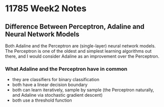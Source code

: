 # 11785 Week2 Notes

## Difference Between Perceptron, Adaline and Neural Network Models

Both Adaline and the Perceptron are (single-layer) neural network models. The Perceptron is one of the oldest and simplest learning algorithms out there, and I would consider Adaline as an improvement over the Perceptron.

### What Adaline and the Perceptron have in common
* they are classifiers for binary classification
* both have a linear decision boundary
* both can learn iteratively, sample by sample (the Perceptron naturally, and Adaline via stochastic gradient descent)
* both use a threshold function